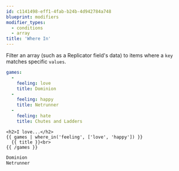 ```yaml
---
id: c1141498-eff1-4fab-b24b-4d942784a748
blueprint: modifiers
modifier_types:
  - conditions
  - array
title: 'Where In'
---
```

Filter an array (such as a Replicator field's data) to items where a `key` matches specific `values`.

```yaml
games:
  -
    feeling: love
    title: Dominion
  -
    feeling: happy
    title: Netrunner
  -
    feeling: hate
    title: Chutes and Ladders
```

```
<h2>I love...</h2>
{{ games | where_in('feeling', ['love', 'happy']) }}
  {{ title }}<br>
{{ /games }}
```

```html
Dominion
Netrunner
```
